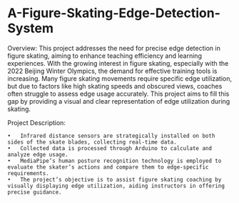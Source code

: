 # A-Figure-Skating-Edge-Detection-System
Overview:
This project addresses the need for precise edge detection in figure skating, aiming to enhance teaching efficiency and learning experiences.
With the growing interest in figure skating, especially with the 2022 Beijing Winter Olympics, the demand for effective training tools is increasing. 
Many figure skating movements require specific edge utilization, but due to factors like high skating speeds and obscured views, coaches often struggle to assess edge usage accurately. 
This project aims to fill this gap by providing a visual and clear representation of edge utilization during skating.

Project Description:

	•	Infrared distance sensors are strategically installed on both sides of the skate blades, collecting real-time data.
	•	Collected data is processed through Arduino to calculate and analyze edge usage.
	•	MediaPipe’s human posture recognition technology is employed to evaluate the skater’s actions and compare them to edge-specific requirements.
	•	The project’s objective is to assist figure skating coaching by visually displaying edge utilization, aiding instructors in offering precise guidance.
